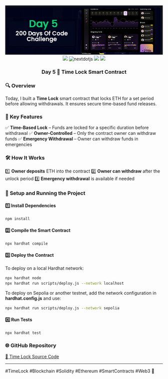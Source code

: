 <div align="center">
  <br />
      <img src="https://github.com/iamjohncaleb/200-Days-Of-Code-Challenge/blob/main/Thumbnails/Day%205.jpg" alt="Project Banner">

  <div>
    <img src="https://img.shields.io/badge/solidity-363636?style=for-the-badge&logo=solidity&logoColor=white" />
    <img src="https://img.shields.io/badge/-Next_JS-black?style=for-the-badge&logoColor=white&logo=nextdotjs&color=000000" alt="nextdotjs" />
    <img src="https://img.shields.io/badge/web3.js-F16822?style=for-the-badge&logo=web3dotjs&logoColor=white" />
    <img src="https://img.shields.io/badge/hardhat-F3BA2F?style=for-the-badge&logo=ethereum&logoColor=black" />
  </div>

  <h3 align="center">Day 5 📅 Time Lock Smart Contract</h3>
</div>

### 🔍 **Overview**
Today, I built a **Time Lock** smart contract that locks ETH for a set period before allowing withdrawals. It ensures secure time-based fund releases.

### 📜 **Key Features**
✅ **Time-Based Lock** – Funds are locked for a specific duration before withdrawal
✅ **Owner-Controlled** – Only the contract owner can withdraw funds
✅ **Emergency Withdrawal** – Owner can withdraw funds in emergencies

### 🛠️ **How It Works**
1️⃣ **Owner deposits** ETH into the contract
2️⃣ **Owner can withdraw** after the unlock period
3️⃣ **Emergency withdrawal** is available if needed

### 🚀 **Setup and Running the Project**
#### **1️⃣ Install Dependencies**
```sh
npm install
```

#### **2️⃣ Compile the Smart Contract**
```sh
npx hardhat compile
```

#### **3️⃣ Deploy the Contract**
To deploy on a local Hardhat network:
```sh
npx hardhat node  
npx hardhat run scripts/deploy.js --network localhost
```
To deploy on Sepolia or another testnet, add the network configuration in **hardhat.config.js** and use:
```sh
npx hardhat run scripts/deploy.js --network sepolia
```

#### **4️⃣ Run Tests**
```sh
npx hardhat test
```


### 🌐 **GitHub Repository**
[🔗 Time Lock Source Code](https://github.com/your-repository-link)

---
#TimeLock #Blockchain #Solidity #Ethereum #SmartContracts #Web3 🚀
